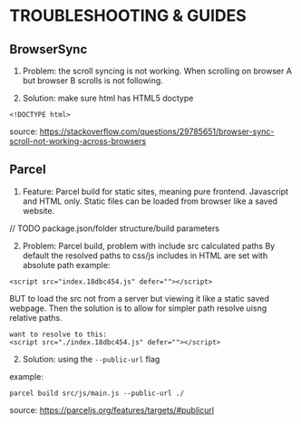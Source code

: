 # TROUBLESHOOTING & GUIDES

## BrowserSync

1. Problem: the scroll syncing is not working. 
When scrolling on browser A but browser B scrolls is not following.

1. Solution: make sure html has HTML5 doctype
```
<!DOCTYPE html>
```

source: https://stackoverflow.com/questions/29785651/browser-sync-scroll-not-working-across-browsers

## Parcel

1. Feature: Parcel build for static sites, meaning pure frontend. Javascript and HTML only.
Static files can be loaded from browser like a saved website. 

// TODO package.json/folder structure/build parameters

2. Problem: Parcel build, problem with include src calculated paths
By default the resolved paths to css/js includes in HTML are set with absolute path
example: 
```
<script src="index.18dbc454.js" defer=""></script>
```
BUT to load the src not from a server but viewing it like a static saved webpage. Then the solution is to allow for simpler path resolve uisng relative paths.
```
want to resolve to this:
<script src="./index.18dbc454.js" defer=""></script>
```

2. Solution: 
using the `--public-url` flag

example:
```
parcel build src/js/main.js --public-url ./
```

source: https://parceljs.org/features/targets/#publicurl